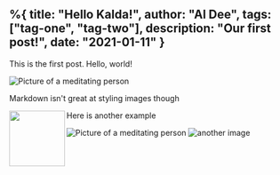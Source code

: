 %{
  title: "Hello Kalda!",
  author: "Al Dee",
  tags: ["tag-one", "tag-two"],
  description: "Our first post!",
  date: "2021-01-11"
}
---
This is the first post. Hello, world!

![Picture of a meditating person](/images/kalda-mobile-app.png)

Markdown isn't great at styling images though

<img align="left" width="100" src="/images/kalda-mobile-app.png">

Here is another example

![Picture of a meditating person](/images/kalda-mobile-app.png)
![another image](/images/og-logo-fb.png)
